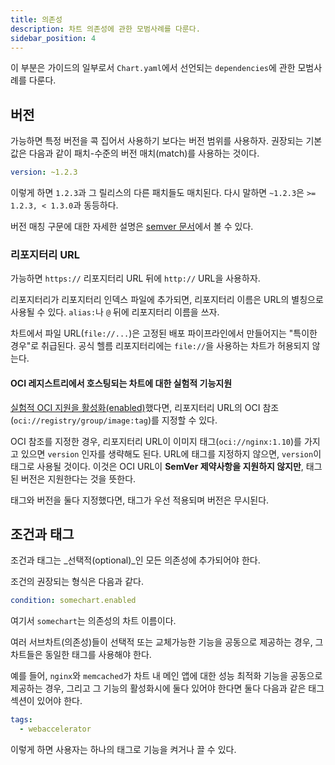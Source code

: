 ```yaml
---
title: 의존성
description: 차트 의존성에 관한 모범사례를 다룬다.
sidebar_position: 4
---
```


이 부분은 가이드의 일부로서 `Chart.yaml`에서 선언되는 `dependencies`에 관한 모범사례를 다룬다.

## 버전

가능하면 특정 버전을 콕 집어서 사용하기 보다는 버전 범위를 사용하자.
권장되는 기본값은 다음과 같이 패치-수준의 버전 매치(match)를 사용하는 것이다.

```yaml
version: ~1.2.3
```

이렇게 하면 `1.2.3`과 그 릴리스의 다른 패치들도 매치된다.
다시 말하면 `~1.2.3`은 `>= 1.2.3, < 1.3.0`과 동등하다.

버전 매칭 구문에 대한 자세한 설명은 [semver
문서](https://github.com/Masterminds/semver#checking-version-constraints)에서 볼 수 있다.

### 리포지터리 URL

가능하면 `https://` 리포지터리 URL 뒤에 `http://` URL을 사용하자.

리포지터리가 리포지터리 인덱스 파일에 추가되면, 리포지터리 이름은 URL의 별칭으로 사용될 수 있다.
`alias:`나 `@` 뒤에 리포지터리 이름을 쓰자.

차트에서 파일 URL(`file://...`)은 고정된 배포 파이프라인에서 만들어지는 "특이한 경우"로 취급된다.
공식 헬름 리포지터리에는 `file://`을 사용하는 차트가 허용되지 않는다.

#### OCI 레지스트리에서 호스팅되는 차트에 대한 실험적 기능지원

[실험적 OCI 지원을 활성화(enabled)](/topics/registries.md)했다면, 
리포지터리 URL의 OCI 참조(`oci://registry/group/image:tag`)를 지정할 수 있다.

OCI 참조를 지정한 경우, 리포지터리 URL이 이미지 태그(`oci://nginx:1.10`)를 가지고 있으면 `version` 인자를 생략해도 된다.
URL에 태그를 지정하지 않으면, `version`이 태그로 사용될 것이다.
이것은 OCI URL이 **SemVer 제약사항을 지원하지 않지만**, 태그된 버전은 지원한다는 것을 뜻한다.

태그와 버전을 둘다 지정했다면, 태그가 우선 적용되며 버전은 무시된다.

## 조건과 태그

조건과 태그는 _선택적(optional)_인 모든 의존성에 추가되어야 한다.

조건의 권장되는 형식은 다음과 같다.

```yaml
condition: somechart.enabled
```

여기서 `somechart`는 의존성의 차트 이름이다.

여러 서브차트(의존성)들이 선택적 또는 교체가능한 기능을 공동으로 제공하는 경우,
그 차트들은 동일한 태그를 사용해야 한다.

예를 들어, `nginx`와 `memcached`가 차트 내 메인 앱에 대한 성능 최적화 기능을 
공동으로 제공하는 경우, 그리고 그 기능의 활성화시에 둘다 있어야 한다면
둘다 다음과 같은 태그 섹션이 있어야 한다.

```yaml
tags:
  - webaccelerator
```

이렇게 하면 사용자는 하나의 태그로 기능을 켜거나 끌 수 있다.
